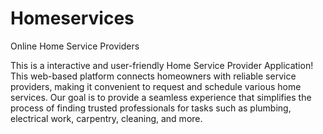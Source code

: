 # Homeservices

Online Home Service Providers 

This is a interactive and user-friendly Home Service Provider Application! This web-based platform connects homeowners with reliable service providers, making it convenient to request and schedule various home services. Our goal is to provide a seamless experience that simplifies the process of finding trusted professionals for tasks such as plumbing, electrical work, carpentry, cleaning, and more.
